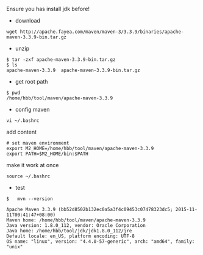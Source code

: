 Ensure you has install jdk before!

- download

```
wget http://apache.fayea.com/maven/maven-3/3.3.9/binaries/apache-maven-3.3.9-bin.tar.gz
```

- unzip

```
$ tar -zxf apache-maven-3.3.9-bin.tar.gz
$ ls
apache-maven-3.3.9  apache-maven-3.3.9-bin.tar.gz
```


- get root path

```
$ pwd
/home/hbb/tool/maven/apache-maven-3.3.9
```

- config maven

```
vi ~/.bashrc
```

add content

```
# set maven environment
export M2_HOME=/home/hbb/tool/maven/apache-maven-3.3.9
export PATH=$M2_HOME/bin:$PATH
```

make it work at once

```
source ~/.bashrc
```

- test

```
$   mvn --version

Apache Maven 3.3.9 (bb52d8502b132ec0a5a3f4c09453c07478323dc5; 2015-11-11T00:41:47+08:00)
Maven home: /home/hbb/tool/maven/apache-maven-3.3.9
Java version: 1.8.0_112, vendor: Oracle Corporation
Java home: /home/hbb/tool/jdk/jdk1.8.0_112/jre
Default locale: en_US, platform encoding: UTF-8
OS name: "linux", version: "4.4.0-57-generic", arch: "amd64", family: "unix"
```


